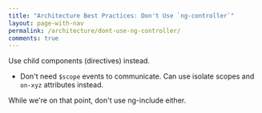 ```yaml
---
title: "Architecture Best Practices: Don't Use `ng-controller`"
layout: page-with-nav
permalink: /architecture/dont-use-ng-controller/
comments: true
---
```


Use child components (directives) instead.

- Don't need `$scope` events to communicate. Can use isolate scopes and `on-xyz`
  attributes instead.



While we're on that point, don't use ng-include either.